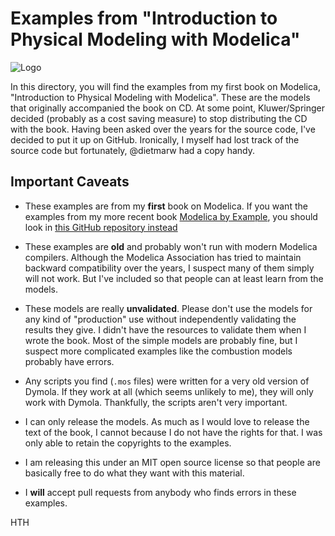 # Examples from "Introduction to Physical Modeling with Modelica"

![Logo](https://rawgithub.com/xogeny/FirstBookExamples/master/animated-logo.gif)

In this directory, you will find the examples from my first book on
Modelica, "Introduction to Physical Modeling with Modelica".  These are
the models that originally accompanied the book on CD.  At some point,
Kluwer/Springer decided (probably as a cost saving measure) to stop
distributing the CD with the book.  Having been asked over the years
for the source code, I've decided to put it up on GitHub.  Ironically,
I myself had lost track of the source code but fortunately, @dietmarw
had a copy handy.

## Important Caveats

  * These examples are from my **first** book on Modelica.  If you want
    the examples from my more recent book [Modelica by Example](http://book.xogeny.com),
    you should look in [this GitHub repository instead](https://github.com/xogeny/ModelicaBook)

  * These examples are **old** and probably won't run with modern Modelica
    compilers.  Although the Modelica Association has tried to maintain
    backward compatibility over the years, I suspect many of them simply
    will not work.  But I've included so that people can at least learn
    from the models.

  * These models are really **unvalidated**.  Please don't use the models
    for any kind of "production" use without independently validating the
    results they give.  I didn't have the resources to validate them
    when I wrote the book.  Most of the simple models are probably fine,
    but I suspect more complicated examples like the combustion models
    probably have errors. 

  * Any scripts you find (`.mos` files) were written for a very old version
    of Dymola.  If they work at all (which seems unlikely to me), they will
    only work with Dymola.  Thankfully, the scripts aren't very important.

  * I can only release the models.  As much as I would love to release the
    text of the book, I cannot because I do not have the rights for that.
    I was only able to retain the copyrights to the examples.

  * I am releasing this under an MIT open source license so that people
    are basically free to do what they want with this material.

  * I **will** accept pull requests from anybody who finds errors in these
    examples.

HTH
